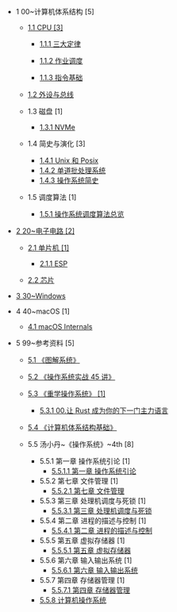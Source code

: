   - 1 00~计算机体系结构 [5]
    - [1.1 CPU [3]](/00~计算机体系结构/CPU/README.md)
      - [1.1.1 三大定律](/00~计算机体系结构/CPU/三大定律.md)
      - [1.1.2 作业调度](/00~计算机体系结构/CPU/作业调度/README.md)
        
      - [1.1.3 指令基础](/00~计算机体系结构/CPU/指令基础.md)
    - [1.2 外设与总线](/00~计算机体系结构/外设与总线/README.md)
      
    - 1.3 磁盘 [1]
      - [1.3.1 NVMe](/00~计算机体系结构/磁盘/NVMe/README.md)
        
    - 1.4 简史与演化 [3]
      - [1.4.1 Unix 和 Posix](/00~计算机体系结构/简史与演化/Unix%20和%20Posix.md)
      - [1.4.2 单道批处理系统](/00~计算机体系结构/简史与演化/单道批处理系统.md)
      - [1.4.3 操作系统简史](/00~计算机体系结构/简史与演化/操作系统简史.md)
    - 1.5 调度算法 [1]
      - [1.5.1 操作系统调度算法总览](/00~计算机体系结构/调度算法/操作系统调度算法总览.md)
  - [2 20~电子电路 [2]](/20~电子电路/README.md)
    - [2.1 单片机 [1]](/20~电子电路/单片机/README.md)
      - [2.1.1 ESP](/20~电子电路/单片机/ESP/README.md)
        
    - [2.2 芯片](/20~电子电路/芯片/README.md)
      
  - [3 30~Windows](/30~Windows/README.md)
    
  - 4 40~macOS [1]
    - [4.1 macOS Internals](/40~macOS/2023-macOS%20Internals.md)
  - 5 99~参考资料 [5]
    - [5.1 《图解系统》](/99~参考资料/2021-《图解系统》/README.md)
      
    - [5.2 《操作系统实战 45 讲》](/99~参考资料/2021-《操作系统实战%2045%20讲》/README.md)
      
    - [5.3 《重学操作系统》 [1]](/99~参考资料/2021-《重学操作系统》/README.md)
      - [5.3.1 00.让 Rust 成为你的下一门主力语言](/99~参考资料/2021-《重学操作系统》/00.让%20Rust%20成为你的下一门主力语言.md)
    - [5.4 《计算机体系结构基础》](/99~参考资料/《计算机体系结构基础》/README.md)
      
    - 5.5 汤小丹~《操作系统》~4th [8]
      - 5.5.1 第一章 操作系统引论 [1]
        - [5.5.1.1 第一章 操作系统引论](/99~参考资料/汤小丹~《操作系统》~4th/第一章%20操作系统引论/第一章%20操作系统引论.md)
      - 5.5.2 第七章 文件管理 [1]
        - [5.5.2.1 第七章 文件管理](/99~参考资料/汤小丹~《操作系统》~4th/第七章%20文件管理/第七章%20文件管理.md)
      - 5.5.3 第三章 处理机调度与死锁 [1]
        - [5.5.3.1 第三章 处理机调度与死锁](/99~参考资料/汤小丹~《操作系统》~4th/第三章%20处理机调度与死锁/第三章%20处理机调度与死锁.md)
      - 5.5.4 第二章 进程的描述与控制 [1]
        - [5.5.4.1 第二章 进程的描述与控制](/99~参考资料/汤小丹~《操作系统》~4th/第二章%20进程的描述与控制/第二章%20进程的描述与控制.md)
      - 5.5.5 第五章 虚拟存储器 [1]
        - [5.5.5.1 第五章 虚拟存储器](/99~参考资料/汤小丹~《操作系统》~4th/第五章%20虚拟存储器/第五章%20虚拟存储器.md)
      - 5.5.6 第六章 输入输出系统 [1]
        - [5.5.6.1 第六章 输入输出系统](/99~参考资料/汤小丹~《操作系统》~4th/第六章%20输入输出系统/第六章%20输入输出系统.md)
      - 5.5.7 第四章 存储器管理 [1]
        - [5.5.7.1 第四章 存储器管理](/99~参考资料/汤小丹~《操作系统》~4th/第四章%20存储器管理/第四章%20存储器管理.md)
      - [5.5.8 计算机操作系统](/99~参考资料/汤小丹~《操作系统》~4th/计算机操作系统.md)